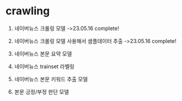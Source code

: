 # crawling

1. 네이버뉴스 크롤링 모델 ->23.05.16 complete!
2. 네이버뉴스 크롤링 모델 사용해서 샘플데이터 추출 ->23.05.16 complete!

3. 네이버뉴스 본문 요약 모델
4. 네이버뉴스 trainset 라벨링

4. 네이버뉴스 본문 키워드 추출 모델
5. 본문 긍정/부정 판단 모델
